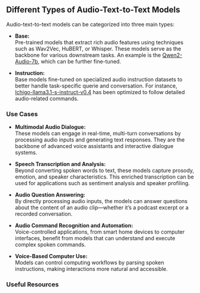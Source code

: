 ## Different Types of Audio-Text-to-Text Models

Audio-text-to-text models can be categorized into three main types:

- **Base:**  
  Pre-trained models that extract rich audio features using techniques such as Wav2Vec, HuBERT, or Whisper. These models serve as the backbone for various downstream tasks. An example is the [Qwen2-Audio-7b](https://huggingface.co/Qwen/Qwen2-Audio-7B), which can be further fine-tuned.

- **Instruction:**  
  Base models fine-tuned on specialized audio instruction datasets to better handle task-specific querie and conversation. For instance, [Ichigo-llama3.1-s-instruct-v0.4](https://huggingface.co/homebrewltd/Ichigo-llama3.1-s-instruct-v0.4) has been optimized to follow detailed audio-related commands.

### Use Cases

- **Multimodal Audio Dialogue:**  
  These models can engage in real-time, multi-turn conversations by processing audio inputs and generating text responses. They are the backbone of advanced voice assistants and interactive dialogue systems.

- **Speech Transcription and Analysis:**  
  Beyond converting spoken words to text, these models capture prosody, emotion, and speaker characteristics. This enriched transcription can be used for applications such as sentiment analysis and speaker profiling.

- **Audio Question Answering:**  
  By directly processing audio inputs, the models can answer questions about the content of an audio clip—whether it’s a podcast excerpt or a recorded conversation.

- **Audio Command Recognition and Automation:**  
  Voice-controlled applications, from smart home devices to computer interfaces, benefit from models that can understand and execute complex spoken commands.

- **Voice-Based Computer Use:**  
  Models can control computing workflows by parsing spoken instructions, making interactions more natural and accessible.


### Useful Resources

